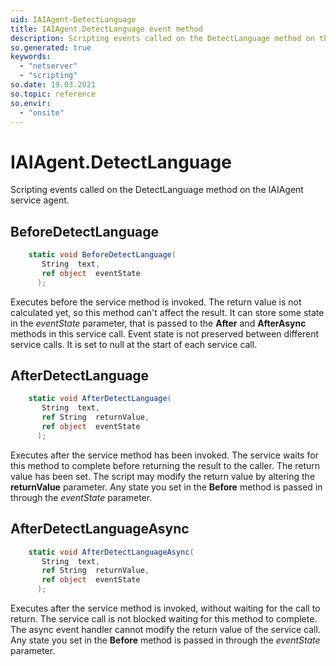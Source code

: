 ```yaml
---
uid: IAIAgent-DetectLanguage
title: IAIAgent.DetectLanguage event method
description: Scripting events called on the DetectLanguage method on the IAIAgent service agent.
so.generated: true
keywords:
  - "netserver"
  - "scripting"
so.date: 19.03.2021
so.topic: reference
so.envir:
  - "onsite"
---
```

# IAIAgent.DetectLanguage

Scripting events called on the <see cref='M:SuperOffice.CRM.Services.IAIAgent.DetectLanguage'>DetectLanguage</see> method on the <see cref='IAIAgent'>IAIAgent</see>  service agent.

## BeforeDetectLanguage
```cs
    static void BeforeDetectLanguage(
       String  text,
       ref object  eventState
      );
```
Executes before the service method is invoked.
The return value is not calculated yet, so this method can't affect the result.
It can store some state in the *eventState* parameter, that is passed to the **After** and **AfterAsync** methods in this service call.
Event state is not preserved between different service calls. It is set to null at the start of each service call.
## AfterDetectLanguage
```cs
    static void AfterDetectLanguage(
       String  text,
       ref String  returnValue,
       ref object  eventState
      );
```
Executes after the service method has been invoked. The service waits for this method to complete before returning the result to the caller.
The return value has been set. The script may modify the return value by altering the **returnValue** parameter.
Any state you set in the **Before** method is passed in through the *eventState* parameter.
## AfterDetectLanguageAsync
```cs
    static void AfterDetectLanguageAsync(
       String  text,
       ref String  returnValue,
       ref object  eventState
      );
```
Executes after the service method is invoked, without waiting for the call to return.
The service call is not blocked waiting for this method to complete.
The async event handler cannot modify the return value of the service call.
Any state you set in the **Before** method is passed in through the *eventState* parameter.

